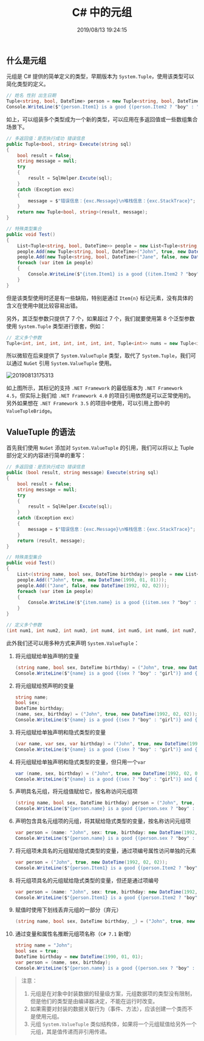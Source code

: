 ﻿---
title: "C# 中的元组"
date: "2019/08/13 19:24:15"
updated: "2020/02/11 13:41:53"
permalink: "tuple-and-value-tuple-in-csharp/"
tags:
 - 元组
 - Tuple
 - ValueTuple
categories:
 - [开发, C#]
---

## 什么是元组

元组是 C# 提供的简单定义的类型，早期版本为 `System.Tuple`，使用该类型可以简化类型的定义。

```csharp
// 姓名 性别 出生日期
Tuple<string, bool, DateTime> person = new Tuple<string, bool, DateTime>("John", true, new DateTime(1990, 01, 01));
Console.WriteLine($"{person.Item1} is a good {(person.Item2 ? "boy" : "girl")} and {(person.Item2 ? "his" : "her")} birthday is on {person.Item3.ToString("MM.dd")}");
```

如上，可以组装多个类型成为一个新的类型，可以应用在多返回值或一些数组集合场景下。

```csharp
// 多返回值：是否执行成功 错误信息
public Tuple<bool, string> Execute(string sql)
{
    bool result = false;
    string message = null;
    try
    {
        result = SqlHelper.Excute(sql);
    }
    catch (Exception exc)
    {
        message = $"错误信息：{exc.Message}\n堆栈信息：{exc.StackTrace}";
    }
    return new Tuple<bool, string>(result, message);
}

// 特殊类型集合
public void Test()
{
    List<Tuple<string, bool, DateTime>> people = new List<Tuple<string, bool, DateTime>>();
	people.Add(new Tuple<string, bool, DateTime>("John", true, new DateTime(1990, 01, 01)));
	people.Add(new Tuple<string, bool, DateTime>("Jane", false, new DateTime(1992, 02, 02)));
	foreach (var item in people)
	{
	    Console.WriteLine($"{item.Item1} is a good {(item.Item2 ? "boy" : "girl")} and {(item.Item2 ? "his" : "her")} birthday is on {item.Item3.ToString("MM.dd")}");
	}
}
```

但是该类型使用时还是有一些缺陷，特别是通过 `Item{n}` 标记元素，没有具体的含义在使用中就比较容易出错。

另外，其泛型参数只提供了 7 个，如果超过 7 个，我们就要使用第 8 个泛型参数使用 `System.Tuple` 类型进行嵌套，例如：

```csharp
// 定义多个参数
Tuple<int, int, int, int, int, int, int, Tuple<int>> nums = new Tuple<int, int, int, int, int, int, int, Tuple<int>>(1, 2, 3, 4, 5, 6, 7, new Tuple<int>(8));
```

所以微软在后来提供了 `System.ValueTuple` 类型，取代了 `System.Tuple`，我们可以通过 `NuGet` 引用 `System.ValueTuple` 使用。

![20190813175313](https://hd2y.oss-cn-beijing.aliyuncs.com/20190813175313_1565695569391.png)

如上图所示，其标记的支持 `.NET Framework` 的最低版本为 `.NET Framework 4.5`，但实际上我们给 `.NET Framework 4.0` 的项目引用依然是可以正常使用的。另外如果想在 `.NET Framework 3.5` 的项目中使用，可以引用上图中的 `ValueTupleBridge`。

## ValueTuple 的语法

首先我们使用 `NuGet` 添加对 `System.ValueTuple` 的引用，我们可以将以上 Tuple 部分定义的内容进行简单的重写：

```csharp
// 多返回值：是否执行成功 错误信息
public (bool result, string message) Execute(string sql)
{
    bool result = false;
    string message = null;
    try
    {
        result = SqlHelper.Excute(sql);
    }
    catch (Exception exc)
    {
        message = $"错误信息：{exc.Message}\n堆栈信息：{exc.StackTrace}";
    }
    return (result, message);
}

// 特殊类型集合
public void Test()
{
    List<(string name, bool sex, DateTime birthday)> people = new List<(string name, bool sex, DateTime birthday)>();
    people.Add(("John", true, new DateTime(1990, 01, 01)));
    people.Add(("Jane", false, new DateTime(1992, 02, 02)));
    foreach (var item in people)
    {
        Console.WriteLine($"{item.name} is a good {(item.sex ? "boy" : "girl")} and {(item.sex ? "his" : "her")} birthday is on {item.birthday.ToString("MM.dd")}");
    }
}
```

```csharp
// 定义多个参数
(int num1, int num2, int num3, int num4, int num5, int num6, int num7, int num8) nums = (1, 2, 3, 4, 5, 6, 7, 8);
```

此外我们还可以用多种方式来声明 `System.ValueTuple`：

1. 将元组赋给单独声明的变量
   ```csharp
   (string name, bool sex, DateTime birthday) = ("John", true, new DateTime(1992, 02, 02));
   Console.WriteLine($"{name} is a good {(sex ? "boy" : "girl")} and {(sex ? "his" : "her")} birthday is on {birthday.ToString("MM.dd")}");
   ```
2. 将元组赋给预声明的变量
   ```csharp
   string name;
   bool sex;
   DateTime birthday;
   (name, sex, birthday) = ("John", true, new DateTime(1992, 02, 02));
   Console.WriteLine($"{name} is a good {(sex ? "boy" : "girl")} and {(sex ? "his" : "her")} birthday is on {birthday.ToString("MM.dd")}");
   ```
3. 将元组赋给单独声明和隐式类型的变量
   ```csharp
   (var name, var sex, var birthday) = ("John", true, new DateTime(1992, 02, 02));
   Console.WriteLine($"{name} is a good {(sex ? "boy" : "girl")} and {(sex ? "his" : "her")} birthday is on {birthday.ToString("MM.dd")}");
   ```
4. 将元组赋给单独声明和隐式类型的变量，但只用一个`var`
   ```csharp
   var (name, sex, birthday) = ("John", true, new DateTime(1992, 02, 02));
   Console.WriteLine($"{name} is a good {(sex ? "boy" : "girl")} and {(sex ? "his" : "her")} birthday is on {birthday.ToString("MM.dd")}");
   ```
5. 声明具名元组，将元组值赋给它，按名称访问元组项
   ```csharp
   (string name, bool sex, DateTime birthday) person = ("John", true, new DateTime(1992, 02, 02));
   Console.WriteLine($"{person.name} is a good {(person.sex ? "boy" : "girl")} and {(person.sex ? "his" : "her")} birthday is on {person.birthday.ToString("MM.dd")}");
   ```
6. 声明包含具名元组项的元组，将其赋给隐式类型的变量，按名称访问元组项
   ```csharp
   var person = (name: "John", sex: true, birthday: new DateTime(1992, 02, 02));
   Console.WriteLine($"{person.name} is a good {(person.sex ? "boy" : "girl")} and {(person.sex ? "his" : "her")} birthday is on {person.birthday.ToString("MM.dd")}");
   ```
7. 将元组项未具名的元组赋给隐式类型的变量，通过项编号属性访问单独的元素
   ```csharp
   var person = ("John", true, new DateTime(1992, 02, 02));
   Console.WriteLine($"{person.Item1} is a good {(person.Item2 ? "boy" : "girl")} and {(person.Item2 ? "his" : "her")} birthday is on {person.Item3.ToString("MM.dd")}");
   ```
8. 将元组项具名的元组赋给隐式类型的变量，但还是通过项编号
   ```csharp
   var person = (name: "John", sex: true, birthday: new DateTime(1992, 02, 02));
   Console.WriteLine($"{person.Item1} is a good {(person.Item2 ? "boy" : "girl")} and {(person.Item2 ? "his" : "her")} birthday is on {person.Item3.ToString("MM.dd")}");
   ```
9. 赋值时使用下划线丢弃元组的一部分（弃元）
   ```csharp
   (string name, bool sex, DateTime birthday, _) = ("John", true, new DateTime(1992, 02, 02), "China");
   ```
1. 通过变量和属性名推断元组项名称（`C# 7.1` 新增）
   ```csharp
   string name = "John";
   bool sex = true;
   DateTime birthday = new DateTime(1990, 01, 01);
   var person = (name, sex, birthday);
   Console.WriteLine($"{person.name} is a good {(person.sex ? "boy" : "girl")} and {(person.sex ? "his" : "her")} birthday is on {person.birthday.ToString("MM.dd")}");
   ```

> 注意：
> 1. 元组是在对象中封装数据的轻量级方案，元组数据项的类型没有限制，但是他们的类型是由编译器决定，不能在运行时改变。
> 2. 如果需要对封装的数据关联行为（事件、方法），应该创建一个类而不是使用元组。
> 3. 元组 `System.ValueTuple` 类似结构体，如果将一个元组赋值给另外一个元组，其是值传递而非引用传递。

